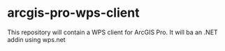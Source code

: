 # arcgis-pro-wps-client
This repository will contain a WPS client for ArcGIS Pro. It will ba an .NET addin using wps.net
